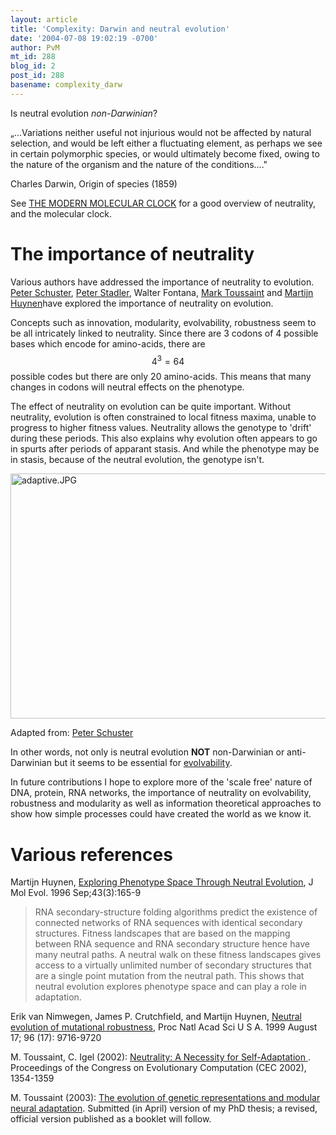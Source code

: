 ```yaml
---
layout: article
title: 'Complexity: Darwin and neutral evolution'
date: '2004-07-08 19:02:19 -0700'
author: PvM
mt_id: 288
blog_id: 2
post_id: 288
basename: complexity_darw
---
```

Is neutral evolution _non-Darwinian_?

„...Variations neither useful not injurious would not be affected by natural selection, and would be left either a fluctuating element, as perhaps we see in certain polymorphic species, or would ultimately become fixed, owing to the nature of the organism and the nature of the conditions...."

Charles Darwin, Origin of species (1859)

See [THE MODERN MOLECULAR CLOCK](http://www.lifesci.sussex.ac.uk/CSE/members/lbromham/pdfs/BromhamPenny.Clock.NRG03.pdf) for a good overview of neutrality, and the molecular clock.

# The importance of neutrality

Various authors have addressed the importance of neutrality to evolution. [Peter Schuster](http://www.tbi.univie.ac.at/~pks/), [Peter Stadler](http://www.bioinf.uni-leipzig.de/~studla/Publications/index.html), Walter Fontana, [Mark Toussaint](http://homepages.inf.ed.ac.uk/mtoussai/publications/index.html) and [Martijn Huynen](http://www.santafe.edu/sfi/publications/Working-Papers/95-10-100.ps)have explored the importance of neutrality on evolution. 

Concepts such as innovation, modularity, evolvability, robustness seem to be all intricately linked to neutrality. Since there are 3 codons of 4 possible bases which encode for amino-acids, there are $$4^3=64$$ possible codes but there are only 20 amino-acids. This means that many changes in codons will neutral effects on the phenotype.

The effect of neutrality on evolution can be quite important. Without neutrality, evolution is often constrained to local fitness maxima, unable to progress to higher fitness values. Neutrality allows the genotype to 'drift' during these periods. This also explains why evolution often appears to go in spurts after periods of apparant stasis. And while the phenotype may be in stasis, because of the neutral evolution, the genotype isn't.


<img alt="adaptive.JPG" src="{{ site.baseurl }}/uploads/2005/adaptive.JPG" width="570" height="392" border="0" />


Adapted from: [Peter Schuster](http://www.tbi.univie.ac.at/~pks/Presentation/wilna-03c.pdf)

In other words, not only is neutral evolution **NOT** non-Darwinian or anti-Darwinian but it seems to be essential for [evolvability](http://homepages.inf.ed.ac.uk/mtoussai/publications/toussaint-igel-02-cec.pdf). 

In future contributions I hope to explore more of the 'scale free' nature of DNA, protein, RNA networks, the importance of neutrality on evolvability, robustness and modularity as well as information theoretical approaches to show how simple processes could have created the world as we know it.

# Various references

Martijn Huynen, [Exploring Phenotype Space Through Neutral Evolution](http://www.santafe.edu/sfi/publications/Working-Papers/95-10-100.ps),  J Mol Evol. 1996 Sep;43(3):165-9

> RNA secondary-structure folding algorithms predict the existence of connected networks of RNA sequences with identical secondary structures. Fitness landscapes that are based on the mapping between RNA sequence and RNA secondary structure hence have many neutral paths. A neutral walk on these fitness landscapes gives access to a virtually unlimited number of secondary structures that are a single point mutation from the neutral path. This shows that neutral evolution explores phenotype space and can play a role in adaptation.

Erik van Nimwegen, James P. Crutchfield, and Martijn Huynen, [Neutral evolution of mutational robustness](http://www.pubmedcentral.nih.gov/articlerender.fcgi?artid=22276),  Proc Natl Acad Sci U S A. 1999 August 17; 96 (17): 9716-9720

M. Toussaint, C. Igel (2002): [Neutrality: A Necessity for Self-Adaptation ](http://homepages.inf.ed.ac.uk/mtoussai/publications/toussaint-igel-02-cec.pdf). Proceedings of the Congress on Evolutionary Computation (CEC 2002), 1354-1359

M. Toussaint (2003): [The evolution of genetic representations and modular neural adaptation](http://homepages.inf.ed.ac.uk/mtoussai/publications/toussaint-03-thesis.pdf). Submitted (in April) version of my PhD thesis; a revised, official version published as a booklet will follow.
